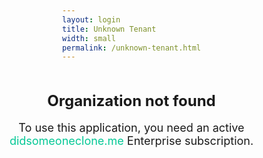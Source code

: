 ```yaml
---
layout: login
title: Unknown Tenant
width: small
permalink: /unknown-tenant.html
---
```


<html>
<head>
    <title>Tenant not found</title>
    <meta charset="UTF-8">
    <meta name="viewport" content="width=device-width, initial-scale=1.0">
    <script src="https://cdn.jsdelivr.net/npm/@microsoft/teams-js@2.5.1/dist/MicrosoftTeams.min.js"></script>
    <script src="https://cdn.jsdelivr.net/npm/@fluentui/react-northstar@0.69.0/dist/next-northstar.min.js"></script>
    <link rel="stylesheet" href="https://cdn.jsdelivr.net/npm/@fluentui/react-northstar@0.69.0/dist/next-northstar.min.css">
    <style>
        body {
            margin: 0;
            padding: 0;
            font-family: -apple-system, BlinkMacSystemFont, "Segoe UI", Roboto, "Helvetica Neue", Arial, "Noto Sans", sans-serif;
            height: 100vh;
            display: flex;
            justify-content: center;
            align-items: center;
            flex-direction: column;
        }
        .container {
            text-align: center;
        }
        .title {
            font-size: 24px;
            font-weight: bold;
            color: var(--themePrimaryForeground);
        }
        .subtitle {
            font-size: 18px;
            color: var(--themeSecondaryForeground);
        }
        .subtitle a {
            color: #05c896;
            text-decoration: none;
        }
        .subtitle a:hover {
            text-decoration: underline;
        }
    </style>
</head>
<body>
    <div class="container">
        <h1 class="title">Organization not found</h1>
        <p class="subtitle">To use this application, you need an active <a href="https://didsomeoneclone.me" target="_blank">didsomeoneclone.me</a> Enterprise subscription.</p>
    </div>
    <script>
        microsoftTeams.initialize();
        microsoftTeams.getContext((context) => {
            if (context.theme) {
                document.documentElement.setAttribute("data-theme", context.theme);
            }
        });
        microsoftTeams.registerOnThemeChangeHandler((theme) => {
            document.documentElement.setAttribute("data-theme", theme);
        });
    </script>
</body>
</html>